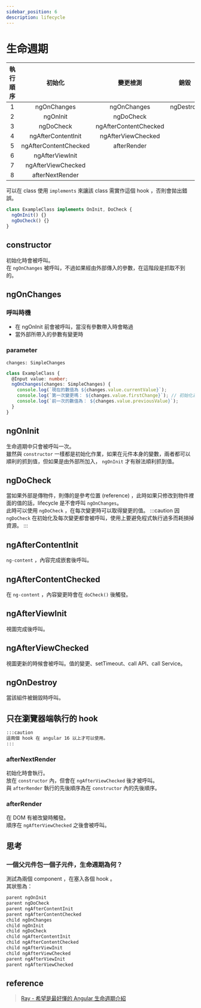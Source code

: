 ```yaml
---
sidebar_position: 6
description: lifecycle
---
```


# 生命週期

| 執行順序 |        初始化         |       變更檢測        |   銷毀    |
| :------: | :-------------------: | :-------------------: | :-------: |
|    1     |      ngOnChanges      |      ngOnChanges      | ngDestroy |
|    2     |       ngOnInit        |       ngDoCheck       |           |
|    3     |       ngDoCheck       | ngAfterContentChecked |           |
|    4     |  ngAfterContentInit   |  ngAfterViewChecked   |           |
|    5     | ngAfterContentChecked |      afterRender      |           |
|    6     |    ngAfterViewInit    |                       |           |
|    7     |  ngAfterViewChecked   |                       |           |
|    8     |    afterNextRender    |                       |           |

可以在 class 使用 `implements` 來讓該 class 需實作這個 hook ，否則會拋出錯誤。

```typescript
class ExampleClass implements OnInit, DoCheck {
  ngOnInit() {}
  ngDoCheck() {}
}
```

## constructor

初始化時會被呼叫。<br />在 `ngOnChanges` 被呼叫，不過如果經由外部傳入的參數，在這階段是抓取不到的。

## ngOnChanges

### 呼叫時機

- 在 ngOnInit 前會被呼叫，當沒有參數帶入時會略過
- 當外部所帶入的參數有變更時

### parameter

`changes: SimpleChanges`

```typescript
class ExampleClass {
  @Input value: number;
  ngOnChanges(changes: SimpleChanges) {
    console.log(`現在的數值為 ${changes.value.currentValue}`);
    console.log(`第一次變更嗎： ${changes.value.firstChange}`); // 初始化為 true
    console.log(`前一次的數值為： ${changes.value.previousValue}`);
  }
}
```

## ngOnInit

生命週期中只會被呼叫一次。<br />
雖然與 `constructor` 一樣都是初始化作業，如果在元件本身的變數，兩者都可以順利的抓到值，但如果是由外部所加入， `ngOnInit` 才有辦法順利抓到值。

## ngDoCheck

當如果外部是傳物件，則傳的是參考位置 (reference) ，此時如果只修改到物件裡面的值的話，lifecycle 是不會呼叫 `ngOnChanges`。<br />
此時可以使用 `ngDoCheck` ，在每次變更時可以取得變更的值。
:::caution
因 `ngDoCheck` 在初始化及每次變更都會被呼叫，使用上要避免程式執行過多而耗損掉資源。
:::

## ngAfterContentInit

`ng-content` ，內容完成嵌套後呼叫。

## ngAfterContentChecked

在 `ng-content` ，內容變更時會在 `doCheck()` 後觸發。

## ngAfterViewInit

視圖完成後呼叫。

## ngAfterViewChecked

視圖更新的時候會被呼叫。值的變更、setTimeout、call API、call Service。

## ngOnDestroy

當該組件被銷毀時呼叫。

## 只在瀏覽器端執行的 hook

```markdown
:::caution
這兩個 hook 在 angular 16 以上才可以使用。
:::
```

### afterNextRender

初始化時會執行。<br />
放在 `constructor` 內，但會在 `ngAfterViewChecked` 後才被呼叫。<br />
與 `afterRender` 執行的先後順序為在 `constructor` 內的先後順序。

### afterRender

在 DOM 有被改變時觸發。<br />
順序在 `ngAfterViewChecked` 之後會被呼叫。

## 思考

### 一個父元件包一個子元件，生命週期為何？

測試為兩個 component ，在塞入各個 hook 。<br />
其狀態為：

```powershell
parent ngOnInit
parent ngDoCheck
parent ngAfterContentInit
parent ngAfterContentChecked
child ngOnChanges
child ngOnInit
child ngDoCheck
child ngAfterContentInit
child ngAfterContentChecked
child ngAfterViewInit
child ngAfterViewChecked
parent ngAfterViewInit
parent ngAfterViewChecked
```

## reference

> [Ray - 希望是最好懂的 Angular 生命週期介紹](https://lt1stsolomid.medium.com/%E5%B8%8C%E6%9C%9B%E6%98%AF%E6%9C%80%E8%A9%B3%E7%B4%B0%E7%9A%84-angular-%E7%94%9F%E5%91%BD%E9%80%B1%E6%9C%9F%E6%96%87%E7%AB%A0-27da6e8b33a9)
